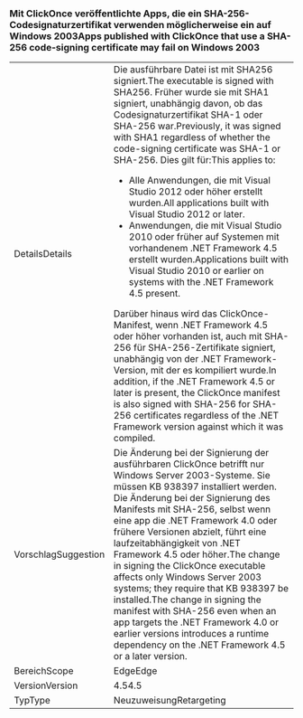 ### <a name="apps-published-with-clickonce-that-use-a-sha-256-code-signing-certificate-may-fail-on-windows-2003"></a><span data-ttu-id="285b0-101">Mit ClickOnce veröffentlichte Apps, die ein SHA-256-Codesignaturzertifikat verwenden möglicherweise ein auf Windows 2003</span><span class="sxs-lookup"><span data-stu-id="285b0-101">Apps published with ClickOnce that use a SHA-256 code-signing certificate may fail on Windows 2003</span></span>

|   |   |
|---|---|
|<span data-ttu-id="285b0-102">Details</span><span class="sxs-lookup"><span data-stu-id="285b0-102">Details</span></span>|<span data-ttu-id="285b0-103">Die ausführbare Datei ist mit SHA256 signiert.</span><span class="sxs-lookup"><span data-stu-id="285b0-103">The executable is signed with SHA256.</span></span> <span data-ttu-id="285b0-104">Früher wurde sie mit SHA1 signiert, unabhängig davon, ob das Codesignaturzertifikat SHA-1 oder SHA-256 war.</span><span class="sxs-lookup"><span data-stu-id="285b0-104">Previously, it was signed with SHA1 regardless of whether the code-signing certificate was SHA-1 or SHA-256.</span></span> <span data-ttu-id="285b0-105">Dies gilt für:</span><span class="sxs-lookup"><span data-stu-id="285b0-105">This applies to:</span></span><ul><li><span data-ttu-id="285b0-106">Alle Anwendungen, die mit Visual Studio 2012 oder höher erstellt wurden.</span><span class="sxs-lookup"><span data-stu-id="285b0-106">All applications built with Visual Studio 2012 or later.</span></span></li><li><span data-ttu-id="285b0-107">Anwendungen, die mit Visual Studio 2010 oder früher auf Systemen mit vorhandenem .NET Framework 4.5 erstellt wurden.</span><span class="sxs-lookup"><span data-stu-id="285b0-107">Applications built with Visual Studio 2010 or earlier on systems with the .NET Framework 4.5 present.</span></span></li></ul><span data-ttu-id="285b0-108">Darüber hinaus wird das ClickOnce-Manifest, wenn .NET Framework 4.5 oder höher vorhanden ist, auch mit SHA-256 für SHA-256-Zertifikate signiert, unabhängig von der .NET Framework-Version, mit der es kompiliert wurde.</span><span class="sxs-lookup"><span data-stu-id="285b0-108">In addition, if the .NET Framework 4.5 or later is present, the ClickOnce manifest is also signed with SHA-256 for SHA-256 certificates regardless of the .NET Framework version against which it was compiled.</span></span>|
|<span data-ttu-id="285b0-109">Vorschlag</span><span class="sxs-lookup"><span data-stu-id="285b0-109">Suggestion</span></span>|<span data-ttu-id="285b0-110">Die Änderung bei der Signierung der ausführbaren ClickOnce betrifft nur Windows Server 2003-Systeme. Sie müssen KB 938397 installiert werden. Die Änderung bei der Signierung des Manifests mit SHA-256, selbst wenn eine app die .NET Framework 4.0 oder frühere Versionen abzielt, führt eine laufzeitabhängigkeit von .NET Framework 4.5 oder höher.</span><span class="sxs-lookup"><span data-stu-id="285b0-110">The change in signing the ClickOnce executable affects only Windows Server 2003 systems; they require that KB 938397 be installed.The change in signing the manifest with SHA-256 even when an app targets the .NET Framework 4.0 or earlier versions introduces a runtime dependency on the .NET Framework 4.5 or a later version.</span></span>|
|<span data-ttu-id="285b0-111">Bereich</span><span class="sxs-lookup"><span data-stu-id="285b0-111">Scope</span></span>|<span data-ttu-id="285b0-112">Edge</span><span class="sxs-lookup"><span data-stu-id="285b0-112">Edge</span></span>|
|<span data-ttu-id="285b0-113">Version</span><span class="sxs-lookup"><span data-stu-id="285b0-113">Version</span></span>|<span data-ttu-id="285b0-114">4.5</span><span class="sxs-lookup"><span data-stu-id="285b0-114">4.5</span></span>|
|<span data-ttu-id="285b0-115">Typ</span><span class="sxs-lookup"><span data-stu-id="285b0-115">Type</span></span>|<span data-ttu-id="285b0-116">Neuzuweisung</span><span class="sxs-lookup"><span data-stu-id="285b0-116">Retargeting</span></span>|

